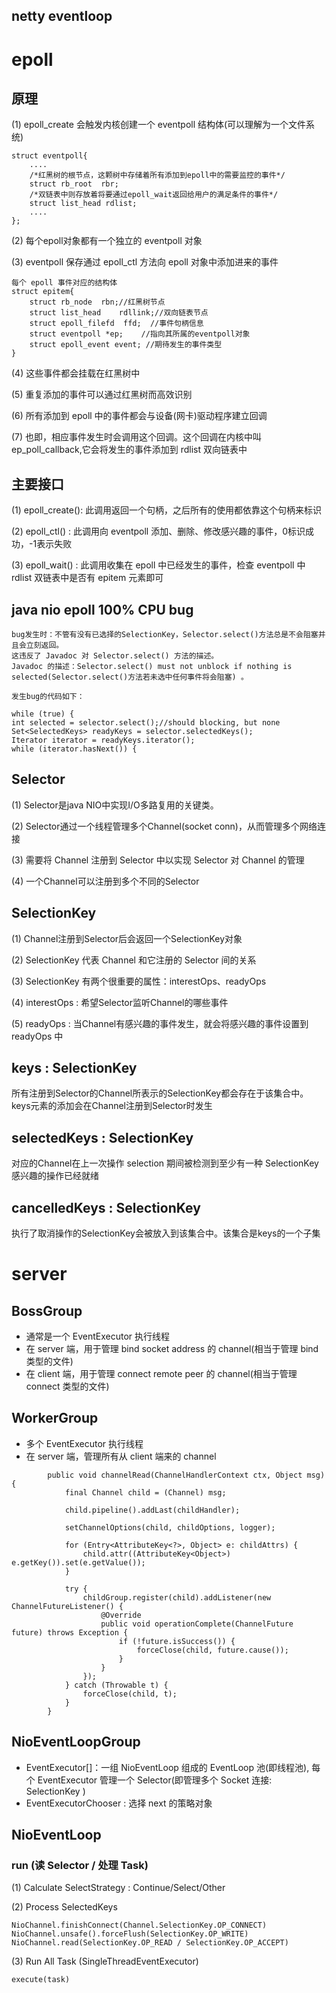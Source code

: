 ## netty eventloop

# epoll 
## 原理
(1) epoll_create 会触发内核创建一个 eventpoll 结构体(可以理解为一个文件系统)
```
struct eventpoll{
    ....
    /*红黑树的根节点，这颗树中存储着所有添加到epoll中的需要监控的事件*/
    struct rb_root  rbr;
    /*双链表中则存放着将要通过epoll_wait返回给用户的满足条件的事件*/
    struct list_head rdlist;
    ....
};
```

(2) 每个epoll对象都有一个独立的 eventpoll 对象

(3) eventpoll 保存通过 epoll_ctl 方法向 epoll 对象中添加进来的事件
```
每个 epoll 事件对应的结构体
struct epitem{
    struct rb_node  rbn;//红黑树节点
    struct list_head    rdllink;//双向链表节点
    struct epoll_filefd  ffd;  //事件句柄信息
    struct eventpoll *ep;    //指向其所属的eventpoll对象
    struct epoll_event event; //期待发生的事件类型
}
```

(4) 这些事件都会挂载在红黑树中

(5) 重复添加的事件可以通过红黑树而高效识别

(6) 所有添加到 epoll 中的事件都会与设备(网卡)驱动程序建立回调

(7) 也即，相应事件发生时会调用这个回调。这个回调在内核中叫ep_poll_callback,它会将发生的事件添加到 rdlist 双向链表中

## 主要接口
(1) epoll_create(): 此调用返回一个句柄，之后所有的使用都依靠这个句柄来标识

(2) epoll_ctl() : 此调用向 eventpoll 添加、删除、修改感兴趣的事件，0标识成功，-1表示失败

(3) epoll_wait() : 此调用收集在 epoll 中已经发生的事件，检查 eventpoll 中 rdlist 双链表中是否有 epitem 元素即可

## java nio epoll 100% CPU bug
```
bug发生时：不管有没有已选择的SelectionKey，Selector.select()方法总是不会阻塞并且会立刻返回。
这违反了 Javadoc 对 Selector.select() 方法的描述。
Javadoc 的描述：Selector.select() must not unblock if nothing is selected(Selector.select()方法若未选中任何事件将会阻塞) 。
```

```
发生bug的代码如下：

while (true) { 
int selected = selector.select();//should blocking, but none 
Set<SelectedKeys> readyKeys = selector.selectedKeys(); 
Iterator iterator = readyKeys.iterator(); 
while (iterator.hasNext()) {
```

## Selector
(1) Selector是java NIO中实现I/O多路复用的关键类。

(2) Selector通过一个线程管理多个Channel(socket conn)，从而管理多个网络连接

(3) 需要将 Channel 注册到 Selector 中以实现 Selector 对 Channel 的管理

(4) 一个Channel可以注册到多个不同的Selector

## SelectionKey
(1) Channel注册到Selector后会返回一个SelectionKey对象

(2) SelectionKey 代表 Channel 和它注册的 Selector 间的关系

(3) SelectionKey 有两个很重要的属性：interestOps、readyOps

(4) interestOps : 希望Selector监听Channel的哪些事件

(5) readyOps : 当Channel有感兴趣的事件发生，就会将感兴趣的事件设置到 readyOps 中

## keys : SelectionKey
所有注册到Selector的Channel所表示的SelectionKey都会存在于该集合中。keys元素的添加会在Channel注册到Selector时发生

## selectedKeys : SelectionKey
对应的Channel在上一次操作 selection 期间被检测到至少有一种 SelectionKey 感兴趣的操作已经就绪

## cancelledKeys : SelectionKey
执行了取消操作的SelectionKey会被放入到该集合中。该集合是keys的一个子集

# server

## BossGroup
* 通常是一个 EventExecutor 执行线程
* 在 server 端，用于管理 bind socket address 的 channel(相当于管理 bind 类型的文件)
* 在 client 端，用于管理 connect remote peer 的 channel(相当于管理 connect 类型的文件)

## WorkerGroup
* 多个 EventExecutor 执行线程
* 在 server 端，管理所有从 client 端来的 channel
```
        public void channelRead(ChannelHandlerContext ctx, Object msg) {
            final Channel child = (Channel) msg;

            child.pipeline().addLast(childHandler);

            setChannelOptions(child, childOptions, logger);

            for (Entry<AttributeKey<?>, Object> e: childAttrs) {
                child.attr((AttributeKey<Object>) e.getKey()).set(e.getValue());
            }

            try {
                childGroup.register(child).addListener(new ChannelFutureListener() {
                    @Override
                    public void operationComplete(ChannelFuture future) throws Exception {
                        if (!future.isSuccess()) {
                            forceClose(child, future.cause());
                        }
                    }
                });
            } catch (Throwable t) {
                forceClose(child, t);
            }
        }
```


## NioEventLoopGroup 
* EventExecutor[]：一组 NioEventLoop 组成的 EventLoop 池(即线程池), 每个 EventExecutor 管理一个 Selector(即管理多个 Socket 连接: SelectionKey )
* EventExecutorChooser : 选择 next 的策略对象

## NioEventLoop
### run (读 Selector / 处理 Task)
(1) Calculate SelectStrategy : Continue/Select/Other

(2) Process SelectedKeys
```
NioChannel.finishConnect(Channel.SelectionKey.OP_CONNECT)
NioChannel.unsafe().forceFlush(SelectionKey.OP_WRITE)
NioChannel.read(SelectionKey.OP_READ / SelectionKey.OP_ACCEPT)
```

(3) Run All Task (SingleThreadEventExecutor)
```
execute(task)
```

